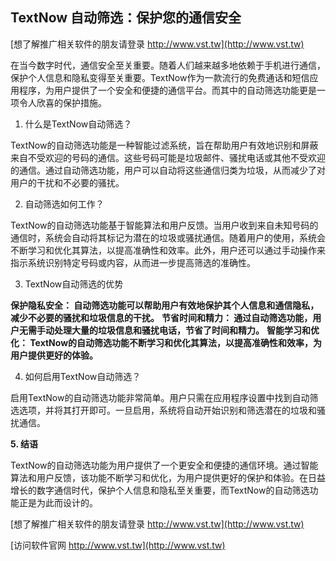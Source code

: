 ## **TextNow 自动筛选：保护您的通信安全**

[想了解推广相关软件的朋友请登录 http://www.vst.tw](http://www.vst.tw)

在当今数字时代，通信安全至关重要。随着人们越来越多地依赖于手机进行通信，保护个人信息和隐私变得至关重要。TextNow作为一款流行的免费通话和短信应用程序，为用户提供了一个安全和便捷的通信平台。而其中的自动筛选功能更是一项令人欣喜的保护措施。

1. 什么是TextNow自动筛选？

TextNow的自动筛选功能是一种智能过滤系统，旨在帮助用户有效地识别和屏蔽来自不受欢迎的号码的通信。这些号码可能是垃圾邮件、骚扰电话或其他不受欢迎的通信。通过自动筛选功能，用户可以自动将这些通信归类为垃圾，从而减少了对用户的干扰和不必要的骚扰。

2. 自动筛选如何工作？

TextNow的自动筛选功能基于智能算法和用户反馈。当用户收到来自未知号码的通信时，系统会自动将其标记为潜在的垃圾或骚扰通信。随着用户的使用，系统会不断学习和优化其算法，以提高准确性和效率。此外，用户还可以通过手动操作来指示系统识别特定号码或内容，从而进一步提高筛选的准确性。

3. TextNow自动筛选的优势

**保护隐私安全： 自动筛选功能可以帮助用户有效地保护其个人信息和通信隐私，减少不必要的骚扰和垃圾信息的干扰。**
**节省时间和精力： 通过自动筛选功能，用户无需手动处理大量的垃圾信息和骚扰电话，节省了时间和精力。**
**智能学习和优化： TextNow的自动筛选功能不断学习和优化其算法，以提高准确性和效率，为用户提供更好的体验。**

4. 如何启用TextNow自动筛选？

启用TextNow的自动筛选功能非常简单。用户只需在应用程序设置中找到自动筛选选项，并将其打开即可。一旦启用，系统将自动开始识别和筛选潜在的垃圾和骚扰通信。

**5. 结语**

TextNow的自动筛选功能为用户提供了一个更安全和便捷的通信环境。通过智能算法和用户反馈，该功能不断学习和优化，为用户提供更好的保护和体验。在日益增长的数字通信时代，保护个人信息和隐私至关重要，而TextNow的自动筛选功能正是为此而设计的。

[想了解推广相关软件的朋友请登录 http://www.vst.tw](http://www.vst.tw)


[访问软件官网 http://www.vst.tw](http://www.vst.tw)
